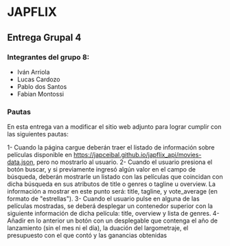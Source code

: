 # JAPFLIX
## Entrega Grupal 4
### Integrantes del grupo 8:
- Iván Arriola
- Lucas Cardozo
- Pablo dos Santos
- Fabian Montossi

### Pautas
En esta entrega van a modificar el sitio web adjunto para lograr cumplir con las siguientes pautas:


1- Cuando la página cargue deberán traer el listado de información sobre películas disponible en https://japceibal.github.io/japflix_api/movies-data.json, pero no mostrarlo al usuario.
2- Cuando el usuario presiona el botón buscar, y si previamente ingresó algún valor en el campo de búsqueda, deberán mostrarle un listado con las películas que coincidan con dicha búsqueda en sus atributos de title o genres o tagline u overview. La información a mostrar en este punto será: title, tagline, y vote_average (en formato de "estrellas").
3- Cuando el usuario pulse en alguna de las películas mostradas, se deberá desplegar un contenedor superior con la siguiente información de dicha película: title, overview y lista de genres.
4- Añadir en lo anterior un botón con un desplegable que contenga el año de lanzamiento (sin el mes ni el día), la duación del largometraje, el presupuesto con el que contó y las ganancias obtenidas